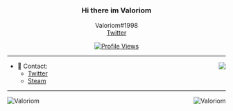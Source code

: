 <h3 align=center>Hi there im Valoriom</h3>
 <p align=center>
    Valoriom#1998
    </br>
    <a href="https://twitter.com/Valoriom04">Twitter</a>
    </br>
  </p>

<a href="https://github.com/ValoriomMX">
  <p align="center">
    <img src="https://komarev.com/ghpvc/?username=ValoriomMX" alt="Profile Views">
  </p>
</a>

---

<a href="https://discord.com/users/173092194469675008">
  <img src="https://lanyard-profile-readme.vercel.app/api/173092194469675008?hideTimestamp=true&idleMessage=doing%20absolutely%20nothing." align="right" />
</a>

- 📱 Contact:
  - [Twitter](https://twitter.com/Valoriom04 "Valoriom04")
  - [Steam](https://steamcommunity.com/id/Valoriom/ "Valoriom")

---

<p><img align="left" src="https://github-readme-stats.vercel.app/api?username=ValoriomMX&show_icons=true&text_color=ED39DC&bg_color=181818&title_color=3EDAFF&icon_color=ffffff" alt="Valoriom" /></p>

<p></p>

<img align="right" src="https://github-readme-stats.vercel.app/api/top-langs/?username=ValoriomMX&show_icons=true&text_color=ED39DC&bg_color=181818&title_color=3EDAFF&icon_color=ffffff" alt="Valoriom" />
